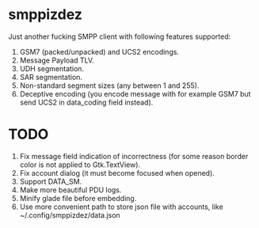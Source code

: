 # smppizdez

Just another fucking SMPP client with following features supported:

1) GSM7 (packed/unpacked) and UCS2 encodings.
2) Message Payload TLV.
3) UDH segmentation.
4) SAR segmentation.
5) Non-standard segment sizes (any between 1 and 255).
6) Deceptive encoding (you encode message with for example GSM7 but send UCS2 in data_coding field instead).

# TODO

1) Fix message field indication of incorrectness (for some reason border color is not applied to Gtk.TextView).
2) Fix account dialog (it must become focused when opened).
3) Support DATA_SM.
4) Make more beautiful PDU logs.
5) Minify glade file before embedding.
6) Use more convenient path to store json file with accounts, like ~/.config/smppizdez/data.json
